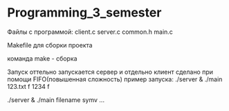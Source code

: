 # Programming_3_semester

Файлы с программой: 
  client.c
  server.c
  common.h
  main.c
  
Makefile для сборки проекта

команда
make - сборка

Запуск
оттельно запускается сервер и отдельно клиент
сделано при помощи FIFO(повышенная сложность)
пример запуска:
./server & ./main 123.txt f 1234 f

./server & ./main filename symv ...
